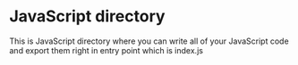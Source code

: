 # JavaScript directory

This is JavaScript directory where you can write all of your JavaScript code and export them right in entry point which is index.js
